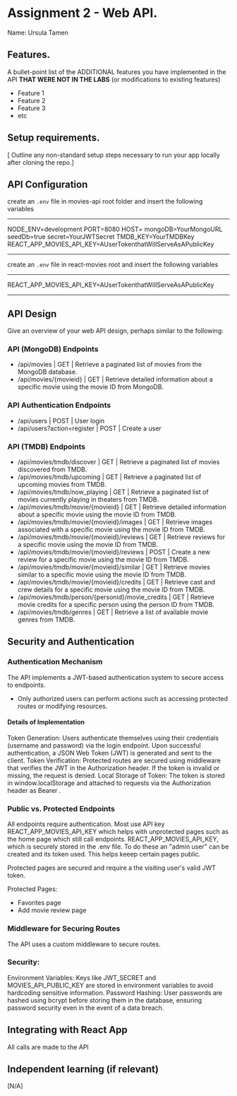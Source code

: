 # Assignment 2 - Web API.

Name: Ursula Tamen

## Features.

A bullet-point list of the ADDITIONAL features you have implemented in the API **THAT WERE NOT IN THE LABS** (or modifications to existing features)
 
 + Feature 1 
 + Feature 2 
 + Feature 3 
 + etc

## Setup requirements.

[ Outline any non-standard setup steps necessary to run your app locally after cloning the repo.]

## API Configuration

create an `.env` file in movies-api root folder and insert the following variables

______________________
NODE_ENV=development
PORT=8080
HOST=
mongoDB=YourMongoURL
seedDb=true
secret=YourJWTSecret
TMDB_KEY=YourTMDBKey
REACT_APP_MOVIES_API_KEY=AUserTokenthatWillServeAsAPublicKey
______________________

create an `.env` file in react-movies root and insert the following variables
______________________

REACT_APP_MOVIES_API_KEY=AUserTokenthatWillServeAsAPublicKey
______________________

## API Design
Give an overview of your web API design, perhaps similar to the following: 

### API (MongoDB) Endpoints
- /api/movies | GET | Retrieve a paginated list of movies from the MongoDB database.
- /api/movies/{movieid} | GET | Retrieve detailed information about a specific movie using the movie ID from MongoDB.

### API Authentication Endpoints
- /api/users | POST | User login
- /api/users?action=register | POST | Create a user

### API (TMDB) Endpoints
- /api/movies/tmdb/discover | GET | Retrieve a paginated list of movies discovered from TMDB.
- /api/movies/tmdb/upcoming | GET | Retrieve a paginated list of upcoming movies from TMDB.
- /api/movies/tmdb/now_playing | GET | Retrieve a paginated list of movies currently playing in theaters from TMDB.
- /api/movies/tmdb/movie/{movieid} | GET | Retrieve detailed information about a specific movie using the movie ID from TMDB.
- /api/movies/tmdb/movie/{movieid}/images | GET | Retrieve images associated with a specific movie using the movie ID from TMDB.
- /api/movies/tmdb/movie/{movieid}/reviews | GET | Retrieve reviews for a specific movie using the movie ID from TMDB.
- /api/movies/tmdb/movie/{movieid}/reviews | POST | Create a new review for a specific movie using the movie ID from TMDB.
- /api/movies/tmdb/movie/{movieid}/similar | GET | Retrieve movies similar to a specific movie using the movie ID from TMDB.
- /api/movies/tmdb/movie/{movieid}/credits | GET | Retrieve cast and crew details for a specific movie using the movie ID from TMDB.
- /api/movies/tmdb/person/{personid}/movie_credits | GET | Retrieve movie credits for a specific person using the person ID from TMDB.
- /api/movies/tmdb/genres | GET | Retrieve a list of available movie genres from TMDB.

## Security and Authentication

### Authentication Mechanism
The API implements a JWT-based authentication system to secure access to endpoints.
- Only authorized users can perform actions such as accessing protected routes or modifying resources.
#### Details of Implementation
Token Generation:
Users authenticate themselves using their credentials (username and password) via the login endpoint.
Upon successful authentication, a JSON Web Token (JWT) is generated and sent to the client.
Token Verification:
Protected routes are secured using middleware that verifies the JWT in the Authorization header.
If the token is invalid or missing, the request is denied.
Local Storage of Token:
The token is stored in window.localStorage and attached to requests via the Authorization header as Bearer <token>.

### Public vs. Protected Endpoints
All endpoints require authentication. Most use API key REACT_APP_MOVIES_API_KEY which helps with unprotected pages such as the home page which still call endpoints. REACT_APP_MOVIES_API_KEY, which is securely stored in the .env file. To do these an "admin user" can be created and its token used. This helps keeep certain pages public.

Protected pages are secured and require a the visiting user's valid JWT token.

Protected Pages:
- Favorites page
- Add movie review page


### Middleware for Securing Routes
The API uses a custom middleware to secure routes.

### Security:
Environment Variables:
Keys like JWT_SECRET and MOVIES_API_PUBLIC_KEY are stored in environment variables to avoid hardcoding sensitive information.
Password Hashing:
User passwords are hashed using bcrypt before storing them in the database, ensuring password security even in the event of a data breach. 

## Integrating with React App

All calls are made to the API

## Independent learning (if relevant)

[N/A]
